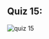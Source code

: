 ## Quiz 15:

![quiz 15](https://user-images.githubusercontent.com/89052189/143496139-473b42ef-c404-4ccf-bad6-174a4b8383c1.PNG)
